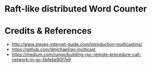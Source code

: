 # Raft-like distributed Word Counter

# Credits & References
- http://www.steves-internet-guide.com/introduction-multicasting/
- https://github.com/dmichael/go-multicast
- https://medium.com/rungo/building-rpc-remote-procedure-call-network-in-go-5bfebe90f7e9